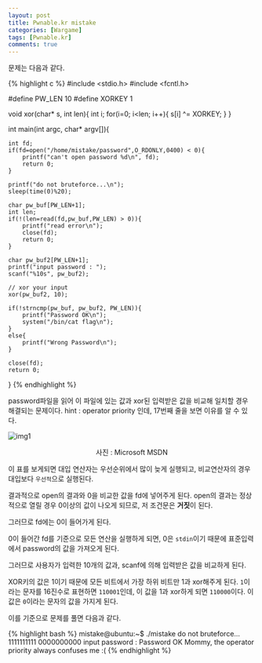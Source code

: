 ```yaml
---
layout: post
title: Pwnable.kr mistake
categories: [Wargame]
tags: [Pwnable.kr]
comments: true
---
```


문제는 다음과 같다.

{% highlight c %}
#include <stdio.h>
#include <fcntl.h>
 
#define PW_LEN 10
#define XORKEY 1
 
void xor(char* s, int len){
    int i;
    for(i=0; i<len; i++){
        s[i] ^= XORKEY;
    }
}
 
int main(int argc, char* argv[]){
    
    int fd;
    if(fd=open("/home/mistake/password",O_RDONLY,0400) < 0){
        printf("can't open password %d\n", fd);
        return 0;
    }
 
    printf("do not bruteforce...\n");
    sleep(time(0)%20);
 
    char pw_buf[PW_LEN+1];
    int len;
    if(!(len=read(fd,pw_buf,PW_LEN) > 0)){
        printf("read error\n");
        close(fd);
        return 0;        
    }
 
    char pw_buf2[PW_LEN+1];
    printf("input password : ");
    scanf("%10s", pw_buf2);
 
    // xor your input
    xor(pw_buf2, 10);
 
    if(!strncmp(pw_buf, pw_buf2, PW_LEN)){
        printf("Password OK\n");
        system("/bin/cat flag\n");
    }
    else{
        printf("Wrong Password\n");
    }
 
    close(fd);
    return 0;
}
{% endhighlight %}

password파일을 읽어 이 파일에 있는 값과 xor된 입력받은 값을 비교해 일치할 경우 해결되는 문제이다.
hint : operator priority 인데, 17번째 줄을 보면 이유를 알 수 있다. 

![img1]({{site.url}}/img/2016-07/Pwnable.kr-mistake/img1.png)
<p align="center">사진 : Microsoft MSDN</p>

이 표를 보게되면 대입 연산자는 우선순위에서 많이 늦게 실행되고, 비교연산자의 경우 대입보다 `우선적`으로 실행된다.

결과적으로 open의 결과와 0을 비교한 값을 fd에 넣어주게 된다. open의 결과는 정상적으로 열릴 경우 0이상의 값이 나오게 되므로, 저 조건문은 **거짓**이 된다.

그러므로 fd에는 0이 들어가게 된다.

0이 들어간 fd를 기준으로 모든 연산을 실행하게 되면, 0은 `stdin`이기 때문에 표준입력에서 password의 값을 가져오게 된다.

그러므로 사용자가 입력한 10개의 값과, scanf에 의해 입력받은 값을 비교하게 된다.

XOR키의 값은 1이기 때문에 모든 비트에서 가장 하위 비트만 1과 xor해주게 된다. `1`이라는 문자를 16진수로 표현하면 `110001`인데, 이 값을 1과 xor하게 되면 `110000`이다. 이 값은 `0`이라는 문자의 값을 가지게 된다.

이를 기준으로 문제를 풀면 다음과 같다.

{% highlight bash %}
mistake@ubuntu:~$ ./mistake 
do not bruteforce...
1111111111
0000000000
input password : Password OK
Mommy, the operator priority always confuses me :(
{% endhighlight %}